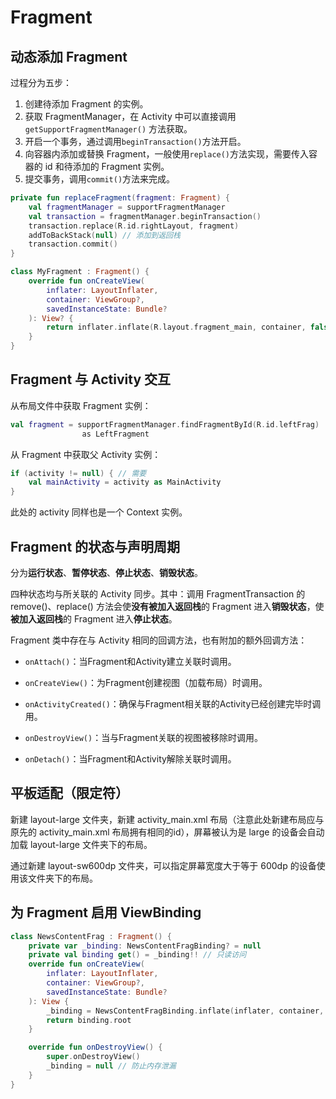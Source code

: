 # Fragment

## 动态添加 Fragment

过程分为五步：

1. 创建待添加 Fragment 的实例。
2. 获取 FragmentManager，在 Activity 中可以直接调用`getSupportFragmentManager()`
   方法获取。
3. 开启一个事务，通过调用`beginTransaction()`方法开启。
4. 向容器内添加或替换 Fragment，一般使用`replace()`方法实现，需要传入容器的 id 和待添加的 Fragment 实例。
5. 提交事务，调用`commit()`方法来完成。

```kotlin
private fun replaceFragment(fragment: Fragment) { 
    val fragmentManager = supportFragmentManager 
    val transaction = fragmentManager.beginTransaction() 
    transaction.replace(R.id.rightLayout, fragment)
    addToBackStack(null) // 添加到返回栈
    transaction.commit() 
} 
```

```kotlin
class MyFragment : Fragment() {
    override fun onCreateView(
        inflater: LayoutInflater,
        container: ViewGroup?,
        savedInstanceState: Bundle?
    ): View? {
        return inflater.inflate(R.layout.fragment_main, container, false)
    }
}
```

## Fragment 与 Activity 交互

从布局文件中获取 Fragment 实例：

```kotlin
val fragment = supportFragmentManager.findFragmentById(R.id.leftFrag) 
                as LeftFragment 
```

从 Fragment 中获取父 Activity 实例：

```kotlin
if (activity != null) { // 需要
    val mainActivity = activity as MainActivity 
}
```

此处的 activity 同样也是一个 Context 实例。

## Fragment 的状态与声明周期

分为**运行状态**、**暂停状态**、**停止状态**、**销毁状态**。

四种状态均与所关联的 Activity 同步。其中：调用 FragmentTransaction 的 remove()、replace() 方法会使**没有被加入返回栈**的 Fragment 进入**销毁状态**，使**被加入返回栈**的 Fragment 进入**停止状态**。

Fragment 类中存在与 Activity 相同的回调方法，也有附加的额外回调方法：

- `onAttach()`：当Fragment和Activity建立关联时调用。

- `onCreateView()`：为Fragment创建视图（加载布局）时调用。

- `onActivityCreated()`：确保与Fragment相关联的Activity已经创建完毕时调用。

- `onDestroyView()`：当与Fragment关联的视图被移除时调用。

- `onDetach()`：当Fragment和Activity解除关联时调用。

## 平板适配（限定符）

新建 layout-large 文件夹，新建 activity_main.xml 布局（注意此处新建布局应与原先的 activity_main.xml 布局拥有相同的id），屏幕被认为是 large 的设备会自动加载 layout-large 文件夹下的布局。

通过新建 layout-sw600dp 文件夹，可以指定屏幕宽度大于等于 600dp 的设备使用该文件夹下的布局。

## 为 Fragment 启用 ViewBinding

```kotlin
class NewsContentFrag : Fragment() {
    private var _binding: NewsContentFragBinding? = null
    private val binding get() = _binding!! // 只读访问
    override fun onCreateView(
        inflater: LayoutInflater,
        container: ViewGroup?,
        savedInstanceState: Bundle?
    ): View {
        _binding = NewsContentFragBinding.inflate(inflater, container, false)
        return binding.root
    }

    override fun onDestroyView() {
        super.onDestroyView()
        _binding = null // 防止内存泄漏
    }
}
```
